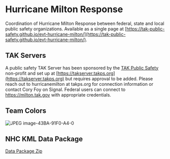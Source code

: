 # Hurricane Milton Response
Coordination of Hurricane Milton Response between federal, state and local public safety organizations. Available as a single page at [https://tak-public-safety.github.io/evt-hurricane-milton/](https://tak-public-safety.github.io/evt-hurricane-milton/).

## TAK Servers
A public safety TAK Server has been sponsored by the [TAK Public Safety](https://takps.org) non-profit and set up at [https://takserver.takps.org](https://takserver.takps.org) but requires approval to be added. Please reach out to hurricanemilton at takps.org for connection information or contact Cory Foy on Signal. Federal users can connect to https://milton.tak.gov with appropriate credentials. 

## Team Colors
![JPEG image-43BA-91F0-A4-0](https://github.com/user-attachments/assets/52907664-fa0d-415a-950b-bd1d72dac640)

## NHC KML Data Package
[Data Package Zip](https://github.com/user-attachments/files/17286314/NHC_MILTON_KML_LINKS.zip)
